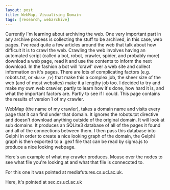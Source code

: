 ```yaml
---
layout: post
title: WebMap, Visualising Domain
tags: [research, webarchive]
---
```

Currently I'm learning about archiving the web. One very important part in any archive process is collecting the stuff to be archived, in this case, web pages. I've read quite a few articles around the web that talk about how difficult it is to crawl the web. Crawling the web involves having an automated script (called a bot, robot, crawler, spider, and probably more) download a web page, read it and use the contents to inform the next download. In the fashion a bot will 'crawl' over a web site and collect information on it's pages. There are lots of complicating factors (e.g. robots.txt, or `<base />`) that make this a complex job, the sheer size of the web (and of most websites) make it a lengthy job too. I decided to try and make my own web crawler, partly to learn how it's done, how hard it is, and what the important factors are. Partly to see if I could. This page contains the results of version 1 of my crawler.

WebMap (the name of my crawler), takes a domain name and visits every page that it can find under that domain. It ignores the robots.txt directive and doesn't download anything outside of the original domain. It will look at sub domains. It produces an SQLite3 database of all of the pages it found and all of the connections between them. I then pass this database into Gelphi in order to create a nice looking graph of the domain, the Gelphi graph is then exported to a .gexf file that can be read by sigma.js to produce a nice looking webpage.

Here's an example of what my crawler produces. Mouse over the nodes to see what file you're looking at and what that file is conneccted to.

<script src="/research/webmap/sigma.min.js"></script>
<script src="/research/webmap/sigma.parseGexf.js"></script>
<script src="/research/webmap/script.js"></script>
<link rel="stylesheet" type="text/css" href="/research/webmap/style.css">

For this one it was pointed at mediafutures.cs.ucl.ac.uk.
<div class="sigma-parent">
<div class="sigma-expand" id="mf">
</div>
</div>

Here, it's pointed at sec.cs.ucl.ac.uk
<div class="sigma-parent">
<div class="sigma-expand" id="sec">
</div>
</div>